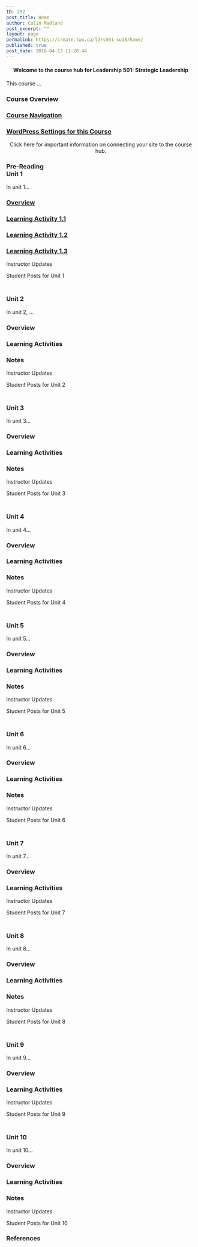 ```yaml
---
ID: 282
post_title: Home
author: Colin Madland
post_excerpt: ""
layout: page
permalink: https://create.twu.ca/ldrs501-su18/home/
published: true
post_date: 2018-04-13 11:20:44
---
```

<!--themify_builder_static-->

<h4 style="text-align: center;">Welcome to the course hub for Leadership 501: Strategic Leadership</h4>

This course &#8230;

<h3>Course Overview</h3>

<a href="https://create.twu.ca/orientation/digital-skills/navigating-a-connected-course/" >

</a>

<h3><a href="https://create.twu.ca/orientation/digital-skills/navigating-a-connected-course/">Course Navigation</a></h3>

<a href="https://create.twu.ca/ldrs501-su18/wordpress-settings/" >

</a>

<h3><a href="https://create.twu.ca/ldrs501-su18/wordpress-settings/">WordPress Settings for this Course</a></h3>

<p style="text-align: center;">Click here for important information on connecting your site to the course hub.</p>

<h3>Pre-Reading<br/>Unit 1</h3>

In unit 1&#8230;

<a href="https://create.twu.ca/ldrs501-su18/unit-1/" >

</a>

<h3><a href="https://create.twu.ca/ldrs501-su18/unit-1/">Overview</a></h3>

<a href="https://create.twu.ca/ldrs501-su18/activity-1-1/" >

</a>

<h3><a href="https://create.twu.ca/ldrs501-su18/activity-1-1/">Learning Activity 1.1</a></h3>

<a href="https://create.twu.ca/ldrs501-su18/activity-1-2-notes/" >

</a>

<h3><a href="https://create.twu.ca/ldrs501-su18/activity-1-2-notes/">Learning Activity 1.2</a></h3>

<a href="https://create.twu.ca/ldrs501-su18/learning-activity-1-3/" >

</a>

<h3><a href="https://create.twu.ca/ldrs501-su18/learning-activity-1-3/">Learning Activity 1.3</a></h3>

Instructor Updates

Student Posts for Unit 1

<h3><br/>Unit 2</h3>

In unit 2, &#8230;

<h3>Overview</h3>

<h3>Learning Activities</h3>

<h3>Notes</h3>

Instructor Updates

Student Posts for Unit 2

<h3><br/>Unit 3</h3>

In unit 3&#8230;

<h3>Overview</h3>

<h3>Learning Activities</h3>

<h3>Notes</h3>

Instructor Updates

Student Posts for Unit 3

<h3><br/>Unit 4</h3>

In unit 4&#8230;

<h3>Overview</h3>

<h3>Learning Activities</h3>

<h3>Notes</h3>

Instructor Updates

Student Posts for Unit 4

<h3><br/>Unit 5</h3>

In unit 5&#8230;

<h3>Overview</h3>

<h3>Learning Activities</h3>

<h3>Notes</h3>

Instructor Updates

Student Posts for Unit 5

<h3><br/>Unit 6</h3>

In unit 6&#8230;

<h3>Overview</h3>

<h3>Learning Activities</h3>

<h3>Notes</h3>

Instructor Updates

Student Posts for Unit 6

<h3><br/>Unit 7</h3>

In unit 7&#8230;

<h3>Overview</h3>

<h3>Learning Activities</h3>

Instructor Updates

Student Posts for Unit 7

<h3><br/>Unit 8</h3>

In unit 8&#8230;

<h3>Overview</h3>

<h3>Learning Activities</h3>

<h3>Notes</h3>

Instructor Updates

Student Posts for Unit 8

<h3><br/>Unit 9</h3>

In unit 9&#8230;

<h3>Overview</h3>

<h3>Learning Activities</h3>

Instructor Updates

Student Posts for Unit 9

<h3><br/>Unit 10</h3>

In unit 10&#8230;

<h3>Overview</h3>

<h3>Learning Activities</h3>

<h3>Notes</h3>

Instructor Updates

Student Posts for Unit 10

<h3>References</h3>

 

<!--/themify_builder_static-->